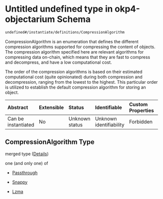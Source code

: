 # Untitled undefined type in okp4-objectarium Schema

```txt
undefined#/instantiate/definitions/CompressionAlgorithm
```

CompressionAlgorithm is an enumeration that defines the different compression algorithms supported for compressing the content of objects. The compression algorithm specified here are relevant algorithms for compressing data on-chain, which means that they are fast to compress and decompress, and have a low computational cost.

The order of the compression algorithms is based on their estimated computational cost (quite opinionated) during both compression and decompression, ranging from the lowest to the highest. This particular order is utilized to establish the default compression algorithm for storing an object.

| Abstract            | Extensible | Status         | Identifiable            | Custom Properties | Additional Properties | Access Restrictions | Defined In                                                                     |
| :------------------ | :--------- | :------------- | :---------------------- | :---------------- | :-------------------- | :------------------ | :----------------------------------------------------------------------------- |
| Can be instantiated | No         | Unknown status | Unknown identifiability | Forbidden         | Allowed               | none                | [okp4-objectarium.json\*](schema/okp4-objectarium.json "open original schema") |

## CompressionAlgorithm Type

merged type ([Details](okp4-objectarium-instantiatemsg-definitions-compressionalgorithm.md))

one (and only one) of

* [Passthrough](okp4-objectarium-instantiatemsg-definitions-compressionalgorithm-oneof-passthrough.md "check type definition")

* [Snappy](okp4-objectarium-instantiatemsg-definitions-compressionalgorithm-oneof-snappy.md "check type definition")

* [Lzma](okp4-objectarium-instantiatemsg-definitions-compressionalgorithm-oneof-lzma.md "check type definition")
